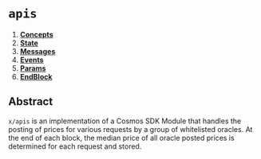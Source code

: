 <!--
order: 0
title: "Pricefeed Overview"
parent:
  title: "apis"
-->

# `apis`

<!-- TOC -->

1. **[Concepts](01_concepts.md)**
2. **[State](02_state.md)**
3. **[Messages](03_messages.md)**
4. **[Events](04_events.md)**
5. **[Params](05_params.md)**
6. **[EndBlock](06_end_block.md)**

## Abstract

`x/apis` is an implementation of a Cosmos SDK Module that handles the posting of prices for various requests by a group of whitelisted oracles. At the end of each block, the median price of all oracle posted prices is determined for each request and stored.
